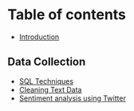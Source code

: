 # Table of contents

* [Introduction](README.md)

## Data Collection

* [SQL Techniques](data-collection-1/sql-techniques.md)
* [Cleaning Text Data](data-collection-1/cleaning-text-data.md)
* [Sentiment analysis using Twitter](data-collection-1/sentiment-analysis-using-twitter-api-and-vader-python-framework.md)

